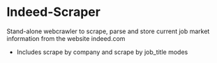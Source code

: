 # Indeed-Scraper
Stand-alone webcrawler to scrape, parse and store current job market information from the website indeed.com

- Includes scrape by company and scrape by job_title modes
